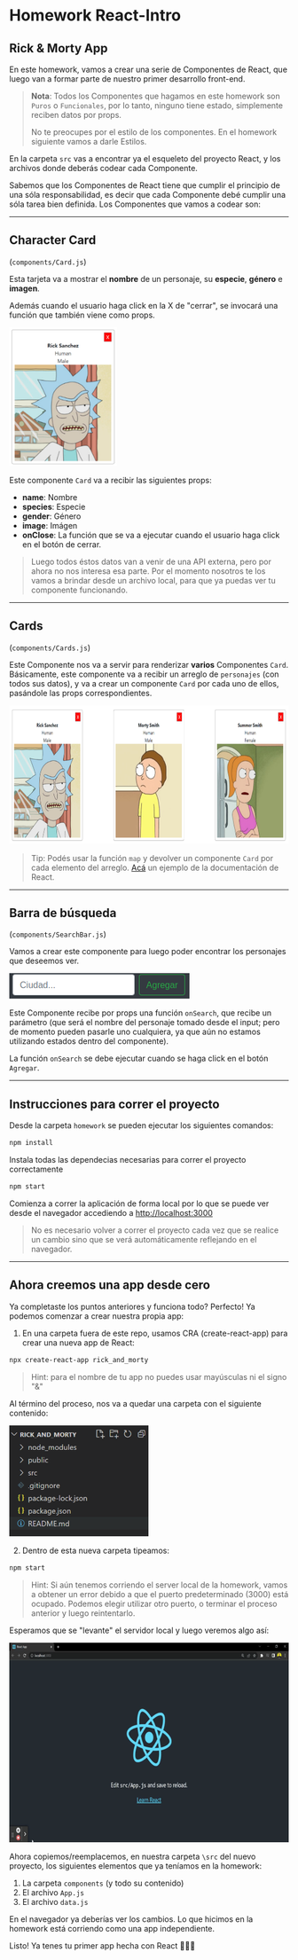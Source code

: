 # Homework React-Intro

## Rick & Morty App

En este homework, vamos a crear una serie de Componentes de React, que luego van a formar parte de nuestro primer desarrollo front-end.

> **Nota**: Todos los Componentes que hagamos en este homework son `Puros` o `Funcionales`, por lo tanto, ninguno tiene estado, simplemente reciben datos por props.
>
> No te preocupes por el estilo de los componentes. En el homework siguiente vamos a darle Estilos.

En la carpeta `src` vas a encontrar ya el esqueleto del proyecto React, y los archivos donde deberás codear cada Componente.

Sabemos que los Componentes de React tiene que cumplir el principio de una sóla responsabilidad, es decir que cada Componente debé cumplir una sóla tarea bien definida. Los Componentes que vamos a codear son:

---

## Character Card

(`components/Card.js`)

Esta tarjeta va a mostrar el **nombre** de un personaje, su **especie**, **género** e **imagen**.

Además cuando el usuario haga click en la X de "cerrar", se invocará una función que también viene como props.

<img src="./img/characterCard.png" height="250px">

Este componente `Card` va a recibir las siguientes props:

- **name**: Nombre
- **species**: Especie
- **gender**: Género
- **image**: Imágen
- **onClose**: La función que se va a ejecutar cuando el usuario haga click en el botón de cerrar.

> Luego todos éstos datos van a venir de una API externa, pero por ahora no nos interesa esa parte. Por el momento nosotros te los vamos a brindar desde un archivo local, para que ya puedas ver tu componente funcionando.

---

## Cards

(`components/Cards.js`)

Este Componente nos va a servir para renderizar **varios** Componentes `Card`. Básicamente, este componente va a recibir un arreglo de `personajes` (con todos sus datos), y va a crear un componente `Card` por cada uno de ellos, pasándole las props correspondientes.

<img src="./img/Cards.png" height="250px">

> Tip: Podés usar la función `map` y devolver un componente `Card` por cada elemento del arreglo. [Acá](https://es.reactjs.org/docs/lists-and-keys.html#rendering-multiple-components) un ejemplo de la documentación de React.

---

## Barra de búsqueda

(`components/SearchBar.js`)

Vamos a crear este componente para luego poder encontrar los personajes que deseemos ver.

![searchBar](./img/SearchBar.png)

Este Componente recibe por props una función `onSearch`, que recibe un parámetro (que será el nombre del personaje tomado desde el input; pero de momento pueden pasarle uno cualquiera, ya que aún no estamos utilizando estados dentro del componente).

La función `onSearch` se debe ejecutar cuando se haga click en el botón `Agregar`.

---

## Instrucciones para correr el proyecto

Desde la carpeta `homework` se pueden ejecutar los siguientes comandos:

```bash
npm install
```

Instala todas las dependecias necesarias para correr el proyecto correctamente

```bash
npm start
```

Comienza a correr la aplicación de forma local por lo que se puede ver desde el navegador accediendo a <http://localhost:3000>

>No es necesario volver a correr el proyecto cada vez que se realice un cambio sino que se verá automáticamente reflejando en el navegador.

---

## Ahora creemos una app desde cero

Ya completaste los puntos anteriores y funciona todo? Perfecto! Ya podemos comenzar a crear nuestra propia app:

1. En una carpeta fuera de este repo, usamos CRA (create-react-app) para crear una nueva app de React:
<!-- Instrucciones? ^^^^  -->

```bash
npx create-react-app rick_and_morty
```

> Hint: para el nombre de tu app no puedes usar mayúsculas ni el signo "&"

Al término del proceso, nos va a quedar una carpeta con el siguiente contenido:

<img src="./img/cra_01.png" height="200px">

2. Dentro de esta nueva carpeta tipeamos:

```bash
npm start
```

> Hint: Si aún tenemos corriendo el server local de la homework, vamos a obtener un error debido a que el puerto predeterminado (3000) está ocupado. Podemos elegir utilizar otro puerto, o terminar el proceso anterior y luego reintentarlo.

Esperamos que se "levante" el servidor local y luego veremos algo así:

<img src="./img/cra_02.gif" height="360px">

Ahora copiemos/reemplacemos, en nuestra carpeta `\src` del nuevo proyecto, los siguientes elementos que ya teníamos en la homework:

1. La carpeta `components` (y todo su contenido)
2. El archivo `App.js`
3. El archivo `data.js`

En el navegador ya deberías ver los cambios. Lo que hicimos en la homework está corriendo como una app independiente.

Listo! Ya tenes tu primer app hecha con React 👏🏼🚀
